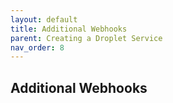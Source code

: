 ```yaml
---
layout: default
title: Additional Webhooks
parent: Creating a Droplet Service
nav_order: 8
---
```


## Additional Webhooks
